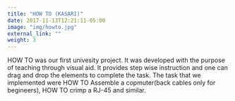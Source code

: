 ```yaml
---
title: "HOW TO (KASARI)"
date: 2017-11-13T12:21:11-05:00
image: "img/howto.jpg"
external_link: ""
weight: 3
---
```


HOW TO was our first univesity project. It was developed with the purpose of teaching through visual aid. It provides step wise instruction and one can drag and drop the elements to complete the task. The task that we implemented were HOW TO Assemble a copmuter(back cables only for begineers), HOW TO crimp a RJ-45 and similar.